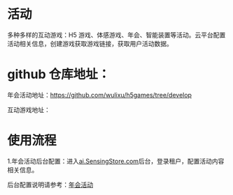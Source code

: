# 活动

多种多样的互动游戏：H5 游戏、体感游戏、年会、智能装置等活动。云平台配置活动相关信息，创建游戏获取游戏链接，获取用户活动数据。

# github 仓库地址：

年会活动地址：https://github.com/wulixu/h5games/tree/develop

互动游戏地址：

# 使用流程

1.年会活动后台配置：进入[ai.SensingStore.com](https://ai.sensingstore.com/)后台，登录租户，配置活动内容相关信息。

后台配置说明请参考：[年会活动](https://github.com/troncell/SensingDocs/blob/main/Docs/Activity/%E5%B9%B4%E4%BC%9A%E6%B4%BB%E5%8A%A8.md)
